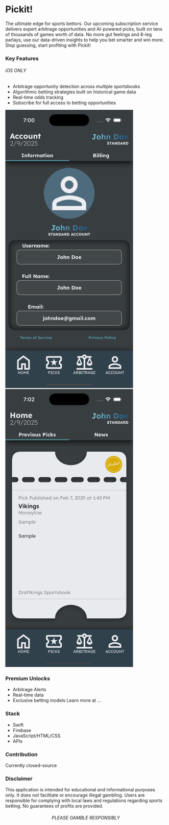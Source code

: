 # Pickit!
The ultimate edge for sports bettors. Our upcoming subscription service delivers expert 
arbitrage opportunities and AI-powered picks, built on tens of thousands of games worth
of data. No more gut feelings and 8-leg parlays, use our data-driven insights to help 
you bet smarter and win more. Stop guessing, start profiting with Pickit!

### Key Features
###### iOS ONLY
- Arbitrage opportunity detection across multiple sportsbooks
- Algorithmic betting strategies built on historical game data
- Real-time odds tracking
- Subscribe for full access to betting opportunities

<p>
    <img src="https://github.com/ColdCrayon/Pickit/blob/main/Pictures/AccountScreen.png" alt="Account Screen" width=400/>
    <img src="https://github.com/ColdCrayon/Pickit/blob/main/Pictures/ArbitrageScreen.png" alt="Arbitrage Screen" width=400/>
</p>

### Premium Unlocks
- Arbitrage Alerts
- Real-time data
- Exclusive betting models
Learn more at ...

### Stack
- Swift
- Firebase
- JavaScript/HTML/CSS
- APIs

### Contribution
Currently closed-source

### Disclaimer
This application is intended for educational and informational purposes only.
It does not facilitate or encourage illegal gambling. Users are responsible 
for complying with local laws and regulations regarding sports betting. No 
guarantees of profits are provided.

<h6 align="center">PLEASE GAMBLE RESPONSIBLY</h6>
